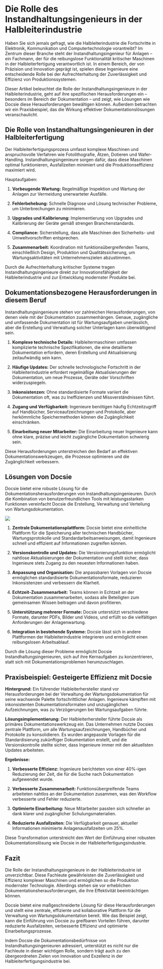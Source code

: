 # Die Rolle des Instandhaltungsingenieurs in der Halbleiterindustrie

Haben Sie sich jemals gefragt, wie die Halbleiterindustrie die Fortschritte in Elektronik, Kommunikation und Computertechnologie vorantreibt? Im Zentrum dieser Branche steht der Instandhaltungsingenieur für Anlagen – ein Fachmann, der für die reibungslose Funktionalität kritischer Maschinen in der Halbleiterfertigung verantwortlich ist. In einem Bereich, der von Präzision und Innovation geprägt ist, spielen diese Ingenieure eine entscheidende Rolle bei der Aufrechterhaltung der Zuverlässigkeit und Effizienz von Produktionssystemen.

Dieser Artikel beleuchtet die Rolle der Instandhaltungsingenieure in der Halbleiterindustrie, geht auf ihre spezifischen Herausforderungen ein – besonders im Bereich der Dokumentation – und zeigt, wie Lösungen wie Docsie diese Herausforderungen bewältigen können. Außerdem betrachten wir ein Praxisbeispiel, das die Wirkung effektiver Dokumentationslösungen veranschaulicht.

## Die Rolle von Instandhaltungsingenieuren in der Halbleiterfertigung

Der Halbleiterfertigungsprozess umfasst komplexe Maschinen und anspruchsvolle Verfahren wie Fotolithografie, Ätzen, Dotieren und Wafer-Handling. Instandhaltungsingenieure sorgen dafür, dass diese Maschinen optimal funktionieren, Ausfallzeiten minimiert und die Produktionseffizienz maximiert wird.

Hauptaufgaben:

1. **Vorbeugende Wartung:** Regelmäßige Inspektion und Wartung der Anlagen zur Vermeidung unerwarteter Ausfälle.

2. **Fehlerbehebung:** Schnelle Diagnose und Lösung technischer Probleme, um Unterbrechungen zu minimieren.

3. **Upgrades und Kalibrierung:** Implementierung von Upgrades und Kalibrierung der Geräte gemäß strengen Branchenstandards.

4. **Compliance:** Sicherstellung, dass alle Maschinen den Sicherheits- und Umweltvorschriften entsprechen.

5. **Zusammenarbeit:** Koordination mit funktionsübergreifenden Teams, einschließlich Design, Produktion und Qualitätssicherung, um Wartungsaktivitäten mit Unternehmenszielen abzustimmen.

Durch die Aufrechterhaltung kritischer Systeme tragen Instandhaltungsingenieure direkt zur Innovationsfähigkeit der Halbleiterindustrie und zur Entwicklung modernster Produkte bei.

## Dokumentationsbezogene Herausforderungen in diesem Beruf

Instandhaltungsingenieure stehen vor zahlreichen Herausforderungen, von denen viele mit der Dokumentation zusammenhängen. Genaue, zugängliche und umfassende Dokumentation ist für Wartungsaufgaben unerlässlich, aber die Erstellung und Verwaltung solcher Unterlagen kann überwältigend sein.

1. **Komplexe technische Details:** Halbleitermaschinen umfassen komplizierte technische Spezifikationen, die eine detaillierte Dokumentation erfordern, deren Erstellung und Aktualisierung zeitaufwändig sein kann.

2. **Häufige Updates:** Der schnelle technologische Fortschritt in der Halbleiterindustrie erfordert regelmäßige Aktualisierungen der Dokumentation, um neue Prozesse, Geräte oder Vorschriften widerzuspiegeln.

3. **Inkonsistenzen:** Ohne standardisierte Formate variiert die Dokumentation oft, was zu Ineffizienzen und Missverständnissen führt.

4. **Zugang und Verfügbarkeit:** Ingenieure benötigen häufig Echtzeitzugriff auf Handbücher, Serviceaufzeichnungen und Protokolle, aber herkömmliche Speichermethoden können die Zugänglichkeit einschränken.

5. **Einarbeitung neuer Mitarbeiter:** Die Einarbeitung neuer Ingenieure kann ohne klare, präzise und leicht zugängliche Dokumentation schwierig sein.

Diese Herausforderungen unterstreichen den Bedarf an effektiven Dokumentationswerkzeugen, die Prozesse optimieren und die Zugänglichkeit verbessern.

## Lösungen von Docsie

Docsie bietet eine robuste Lösung für die Dokumentationsherausforderungen von Instandhaltungsingenieuren. Durch die Kombination von benutzerfreundlichen Tools mit leistungsstarken Funktionen vereinfacht Docsie die Erstellung, Verwaltung und Verteilung von Wartungsdokumentation.

![](https://cdn.docsie.io/workspace_PxAvC1Uenuc7ad6H3/doc_wn84Jkoc6hIMTO2eE/file_Vyzz5xo721z1FTuRb/image_02d6bb1e-9192-fdba-359c-4a466d630223.jpg)

1. **Zentrale Dokumentationsplattform:** Docsie bietet eine einheitliche Plattform für die Speicherung aller technischen Handbücher, Wartungsprotokolle und Standardarbeitsanweisungen, damit Ingenieure schnell und effizient auf Informationen zugreifen können.

2. **Versionskontrolle und Updates:** Die Versionierungsfunktion ermöglicht nahtlose Aktualisierungen der Dokumentation und stellt sicher, dass Ingenieure stets Zugang zu den neuesten Informationen haben.

3. **Anpassung und Organisation:** Die anpassbaren Vorlagen von Docsie ermöglichen standardisierte Dokumentationsformate, reduzieren Inkonsistenzen und verbessern die Klarheit.

4. **Echtzeit-Zusammenarbeit:** Teams können in Echtzeit an der Dokumentation zusammenarbeiten, sodass alle Beteiligten zum gemeinsamen Wissen beitragen und davon profitieren.

5. **Unterstützung mehrerer Formate:** Docsie unterstützt verschiedene Formate, darunter PDFs, Bilder und Videos, und erfüllt so die vielfältigen Anforderungen der Anlagenwartung.

6. **Integration in bestehende Systeme:** Docsie lässt sich in andere Plattformen der Halbleiterindustrie integrieren und ermöglicht einen reibungslosen Arbeitsablauf.

Durch die Lösung dieser Probleme ermöglicht Docsie Instandhaltungsingenieuren, sich auf ihre Kernaufgaben zu konzentrieren, statt sich mit Dokumentationsproblemen herumzuschlagen.

## Praxisbeispiel: Gesteigerte Effizienz mit Docsie

**Hintergrund:** Ein führender Halbleiterhersteller stand vor Herausforderungen bei der Verwaltung der Wartungsdokumentation für seine wachsende Palette fortschrittlicher Anlagen. Ingenieure kämpften mit inkonsistenten Dokumentationsformaten und unzugänglichen Aufzeichnungen, was zu Verzögerungen bei Wartungsaufgaben führte.

**Lösungsimplementierung:** Der Halbleiterhersteller führte Docsie als primäres Dokumentationswerkzeug ein. Das Unternehmen nutzte Docsies zentrale Plattform, um alle Wartungsaufzeichnungen, Handbücher und Protokolle zu konsolidieren. Es wurden angepasste Vorlagen für die Standardisierung zukünftiger Dokumentation erstellt, und die Versionskontrolle stellte sicher, dass Ingenieure immer mit den aktuellsten Updates arbeiteten.

**Ergebnisse:**

1. **Verbesserte Effizienz:** Ingenieure berichteten von einer 40%-igen Reduzierung der Zeit, die für die Suche nach Dokumentation aufgewendet wurde.

2. **Verbesserte Zusammenarbeit:** Funktionsübergreifende Teams arbeiteten nahtlos an der Dokumentation zusammen, was den Workflow verbesserte und Fehler reduzierte.

3. **Optimierte Einarbeitung:** Neue Mitarbeiter passten sich schneller an dank klarer und zugänglicher Schulungsmaterialien.

4. **Reduzierte Ausfallzeiten:** Die Verfügbarkeit genauer, aktueller Informationen minimierte Anlagenausfallzeiten um 25%.

Diese Transformation unterstreicht den Wert der Einführung einer robusten Dokumentationslösung wie Docsie in der Halbleiterfertigungsindustrie.

## Fazit

Die Rolle der Instandhaltungsingenieure in der Halbleiterindustrie ist unverzichtbar. Diese Fachleute gewährleisten die Zuverlässigkeit und Effizienz komplexer Maschinen und ermöglichen so die Produktion modernster Technologie. Allerdings stehen sie vor erheblichen Dokumentationsherausforderungen, die ihre Effektivität beeinträchtigen können.

Docsie bietet eine maßgeschneiderte Lösung für diese Herausforderungen und stellt eine zentrale, effiziente und kollaborative Plattform für die Verwaltung von Wartungsdokumentation bereit. Wie das Beispiel zeigt, kann die Einführung von Docsie zu greifbaren Vorteilen führen, darunter reduzierte Ausfallzeiten, verbesserte Effizienz und optimierte Einarbeitungsprozesse.

Indem Docsie die Dokumentationsbedürfnisse von Instandhaltungsingenieuren adressiert, unterstützt es nicht nur die Fachleute in dieser wichtigen Rolle, sondern trägt auch zu den übergeordneten Zielen von Innovation und Exzellenz in der Halbleiterfertigungsindustrie bei.